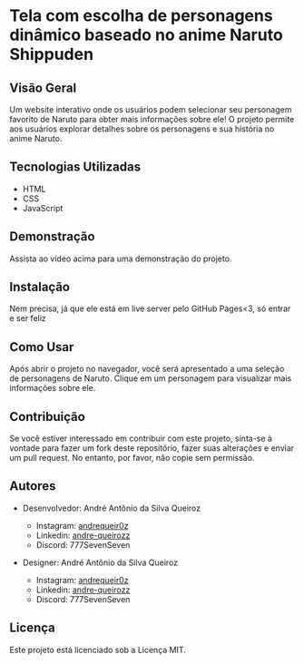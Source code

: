 
# Tela com escolha de personagens dinâmico baseado no anime Naruto Shippuden

## Visão Geral
Um website interativo onde os usuários podem selecionar seu personagem favorito de Naruto para obter mais informações sobre ele! O projeto permite aos usuários explorar detalhes sobre os personagens e sua história no anime Naruto.

## Tecnologias Utilizadas
- HTML
- CSS
- JavaScript

## Demonstração


Assista ao vídeo acima para uma demonstração do projeto.

## Instalação
Nem precisa, já que ele está em live server pelo GitHub Pages<3, só entrar e ser feliz

## Como Usar
Após abrir o projeto no navegador, você será apresentado a uma seleção de personagens de Naruto. Clique em um personagem para visualizar mais informações sobre ele.

## Contribuição
Se você estiver interessado em contribuir com este projeto, sinta-se à vontade para fazer um fork deste repositório, fazer suas alterações e enviar um pull request. No entanto, por favor, não copie sem permissão.

## Autores
- Desenvolvedor: André Antônio da Silva Queiroz
  - Instagram: [andrequeir0z](https://www.instagram.com/andrequeir0z/)
  - Linkedin: [andre-queirozz](https://www.linkedin.com/in/andre-queirozz/)
  - Discord: 777SevenSeven

- Designer: André Antônio da Silva Queiroz
  - Instagram: [andrequeir0z](https://www.instagram.com/andrequeir0z/)
  - Linkedin: [andre-queirozz](https://www.linkedin.com/in/andre-queirozz/)
  - Discord: 777SevenSeven

## Licença
Este projeto está licenciado sob a Licença MIT.
